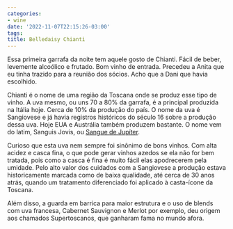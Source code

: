 ```yaml
---
categories:
- wine
date: '2022-11-07T22:15:26-03:00'
tags:
title: Belledaisy Chianti
---
```


Essa primeira garrafa da noite tem aquele gosto de Chianti. Fácil de beber, levemente alcoólico e frutado. Bom vinho de entrada. Precedeu a Anita que eu tinha trazido para a reunião dos sócios. Acho que a Dani que havia escolhido.

Chianti é o nome de uma região da Toscana onde se produz esse tipo de vinho. A uva mesmo, ou uns 70 a 80% da garrafa, é a principal produzida na Itália hoje. Cerca de 10% da produção do país. O nome da uva é Sangiovese e já havia registros históricos do século 16 sobre a produção dessa uva. Hoje EUA e Austrália também produzem bastante. O nome vem do latim, Sanguis Jovis, ou [Sangue de Jupíter](http://mondovinho.blogspot.com/2010/08/uva-de-jupiter-emblema-da-italia.html).

Curioso que esta uva nem sempre foi sinônimo de bons vinhos. Com alta acidez e casca fina, o que pode gerar vinhos azedos se ela não for bem tratada, pois como a casca é fina é muito fácil elas apodrecerem pela umidade. Pelo alto valor dos cuidados com a Sangiovese a produção estava historicamente marcada como de baixa qualidade, até cerca de 30 anos atrás, quando um tratamento diferenciado foi aplicado à casta-ícone da Toscana.

Além disso, a guarda em barrica para maior estrutura e o uso de blends com uva francesa, Cabernet Sauvignon e Merlot por exemplo, deu origem aos chamados Supertoscanos, que ganharam fama no mundo afora.
